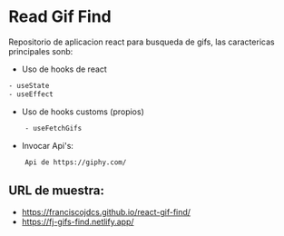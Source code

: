 # Read Gif Find

Repositorio de aplicacion react para busqueda de gifs, las caractericas principales sonb:

- Uso de hooks de react
```txt
- useState
- useEffect
```    
- Uso de hooks customs (propios)
```txt
    - useFetchGifs
```

- Invocar Api's:
```txt
    Api de https://giphy.com/
```


## URL de muestra:
- https://franciscojdcs.github.io/react-gif-find/
- https://fj-gifs-find.netlify.app/

